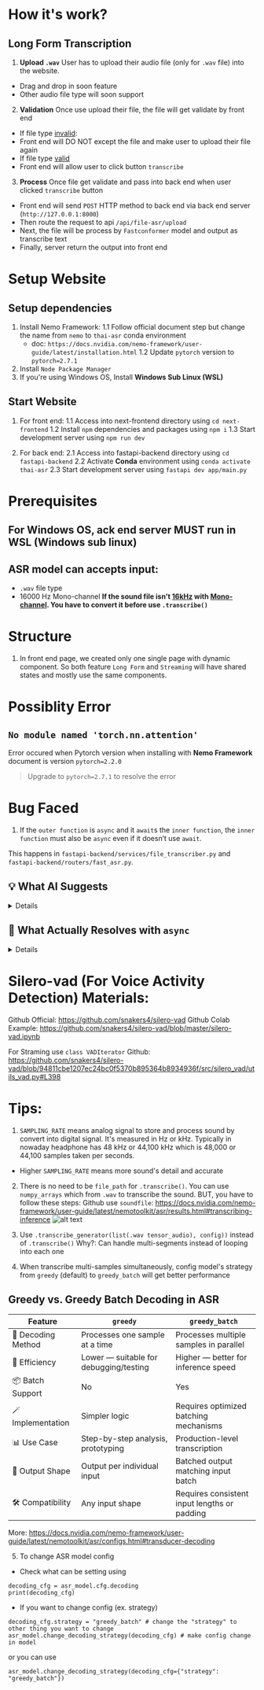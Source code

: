 # **How it's work?**
## Long Form Transcription
1. **Upload `.wav`**
User has to upload their audio file (only for `.wav` file) into the website.
- Drag and drop in soon feature
- Other audio file type will soon support

2. **Validation**
Once use upload their file, the file will get validate by front end
- If file type <u>invalid</u>:
 - Front end will DO NOT except the file and make user to upload their file again
- If file type <u>valid</u>
 - Front end will allow user to click button `transcribe`
 
3. **Process**
Once file get validate and pass into back end when user clicked `transcribe` button
- Front end will send `POST` HTTP method to back end via back end server (`http://127.0.0.1:8000`) 
- Then route the request to api `/api/file-asr/upload`
- Next, the file will be process by `Fastconformer` model and output as transcribe text
- Finally, server return the output into front end 

# **Setup Website**

## Setup dependencies
1. Install Nemo Framework:
    1.1 Follow official document step but change the name from `nemo` to `thai-asr` conda environment
    - doc: `https://docs.nvidia.com/nemo-framework/user-guide/latest/installation.html`
    1.2 Update `pytorch` version to `pytorch=2.7.1`
2. Install `Node Package Manager`
3. If you're using Windows OS, Install **Windows Sub Linux (WSL)**
    
## Start Website
1. For front end:
    1.1 Access into next-frontend directory
    using `cd next-frontend`
    1.2 Install `npm` dependencies and packages
    using `npm i`
    1.3 Start development server
    using `npm run dev`

2. For back end:
    2.1 Access into fastapi-backend directory
    using `cd fastapi-backend`
    2.2 Activate **Conda** environment
    using `conda activate thai-asr`
    2.3 Start development server
    using `fastapi dev app/main.py`


# **Prerequisites**

## For Windows OS, ack end server **MUST run in WSL** (Windows sub linux)

## ASR model can accepts input:

- `.wav` file type
- 16000 Hz Mono-channel
**If the sound file isn't <u>16kHz</u> with <u>Mono-channel</u>. You have to convert it before use `.transcribe()`**

# **Structure**
1. In front end page, we created only one single page with dynamic component. So both feature `Long Form` and `Streaming` will have shared states and mostly use the same components.

# **Possiblity Error**

## **`No module named 'torch.nn.attention'`**

Error occured when Pytorch version when installing with **Nemo Framework** document is version `pytorch=2.2.0`

> Upgrade to `pytorch=2.7.1` to resolve the error

# **Bug Faced**

1. If the `outer function` is `async` and it `await`s the `inner function`, the `inner function` must also be `async` even if it doesn’t use `await`.

This happens in `fastapi-backend/services/file_transcriber.py` and `fastapi-backend/routers/fast_asr.py`.

## 💡 What AI Suggests

<details>

    import nemo.collections.asr as nemo_asr
    import shutil
    import tempfile
    import os
    from fastapi import UploadFile

    try:
        asr_model = nemo_asr.models.EncDecCTCModelBPE.restore_from(
            "app/ai-models/stt_th_fastconformer_ctc_large_nacc_data.nemo"
        )
    except Exception as e:
        print("Error occurred during loading AI model", e)


    async def transcribe_audio_file(file: UploadFile):
        temp_path = None
        transcribed_text = ""

        try:
            with tempfile.NamedTemporaryFile("wb", delete=False, suffix=".wav") as tmp:
                await file.seek(0)
                shutil.copyfileobj(file.file, tmp)
                temp_path = tmp.name

            try:
                output = asr_model.transcribe([temp_path])

                if output and len(output) > 0:
                    transcribed_text = output[0]
                else:
                    print("Transcription returned empty output.")

            except Exception as e:
                print(f"Error while transcription sound: {e}")

        except Exception as e:
            print(f"Error during file processing (creating temp file or copying): {e}")

        finally:
            if temp_path and os.path.exists(temp_path):
                try:
                    os.remove(temp_path)
                except OSError as e:
                    print(f"Error removing temporary file {temp_path}: {e}")
            if file.file:
                await file.close()

        print(transcribed_text)
        return transcribed_text
</details>

## 🚨 What Actually Resolves with `async`
<details>

    async def transcribe_audio_file(file: UploadFile):
        try:
            with tempfile.NamedTemporaryFile("wb", delete=False, suffix=".wav") as tmp:
                shutil.copyfileobj(file.file, tmp)
                temp_path = tmp.name

            try:
                output = asr_model.transcribe([temp_path])

            except Exception as e:
                print("Error while transcription sound", e)

        except Exception as e:
            print("Error while convert sound file", e)

        finally:
            os.remove(temp_path)

        return output[0].text
</details>

# Silero-vad (For Voice Activity Detection) Materials:
Github Official: https://github.com/snakers4/silero-vad
Github Colab Example: https://github.com/snakers4/silero-vad/blob/master/silero-vad.ipynb

For Straming use `class VADIterator`
Github: https://github.com/snakers4/silero-vad/blob/94811cbe1207ec24bc0f5370b895364b8934936f/src/silero_vad/utils_vad.py#L398

# Tips:
1. `SAMPLING_RATE` means analog signal to store and process sound by convert into digital signal. It's measured in Hz or kHz. Typically in nowaday headphone has 48 kHz or 44,100 kHz which is 48,000 or 44,100 samples taken per seconds.
 - Higher `SAMPLING_RATE` means more sound's detail and accurate

2. There is no need to be `file_path` for `.transcribe()`. You can use `numpy_arrays` which from `.wav` to transcribe the sound. BUT, you have to follow these steps:
Github use `soundfile`: https://docs.nvidia.com/nemo-framework/user-guide/latest/nemotoolkit/asr/results.html#transcribing-inference
![alt text](image.png)

3. Use `.transcribe_generator(list(.wav tensor_audio), config))` instead of `.transcribe()`
Why?: Can handle multi-segments instead of looping into each one

4. When transcribe multi-samples simultaneously, config model's strategy from `greedy` (default) to `greedy_batch` will get better performance

## Greedy vs. Greedy Batch Decoding in ASR
| Feature              | `greedy`                            | `greedy_batch`                         |
|---------------------|--------------------------------------|----------------------------------------|
| 🧠 Decoding Method   | Processes one sample at a time       | Processes multiple samples in parallel |
| 🔄 Efficiency        | Lower — suitable for debugging/testing | Higher — better for inference speed     |
| 📦 Batch Support     | No                                   | Yes                                    |
| 🪄 Implementation    | Simpler logic                        | Requires optimized batching mechanisms |
| 📊 Use Case          | Step-by-step analysis, prototyping   | Production-level transcription          |
| 🎯 Output Shape      | Output per individual input          | Batched output matching input batch     |
| 🛠 Compatibility     | Any input shape                      | Requires consistent input lengths or padding |

More: https://docs.nvidia.com/nemo-framework/user-guide/latest/nemotoolkit/asr/configs.html#transducer-decoding

5. To change ASR model config
- Check what can be setting using 
```
decoding_cfg = asr_model.cfg.decoding
print(decoding_cfg)
```
- If you want to change config (ex. strategy)
```
decoding_cfg.strategy = "greedy_batch" # change the "strategy" to other thing you want to change
asr_model.change_decoding_strategy(decoding_cfg) # make config change in model
```
or you can use
```
asr_model.change_decoding_strategy(decoding_cfg={"strategy": "greedy_batch"})
```